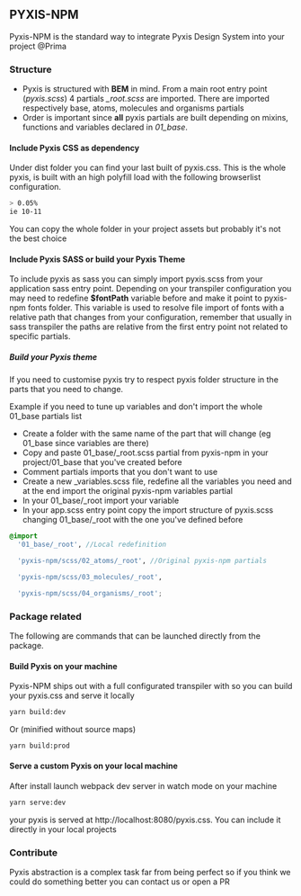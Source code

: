 ## PYXIS-NPM

Pyxis-NPM is the standard way to integrate Pyxis Design System into your project @Prima

### Structure
- Pyxis is structured with **BEM** in mind. From a main root entry point (*pyxis.scss*) 4 partials *_root.scss* are imported. There are imported respectively base, atoms, molecules and organisms partials
- Order is important since **all** pyxis partials are built depending on mixins, functions and variables declared in *01_base*.

#### Include Pyxis CSS as dependency
Under dist folder you can find your last built of pyxis.css. This is the whole pyxis, is built with an high polyfill load with the following browserlist configuration.
```bash
> 0.05%
ie 10-11
```
You can copy the whole folder in your project assets but probably it's not the best choice

#### Include Pyxis SASS or build your Pyxis Theme
To include pyxis as sass you can simply import pyxis.scss from your application sass entry point.
Depending on your transpiler configuration you may need to redefine **$fontPath** variable before and make it point to pyxis-npm fonts folder.
This variable is used to resolve file import of fonts with a relative path that changes from your configuration, remember that usually
in sass transpiler the paths are relative from the first entry point not related to specific partials.
##### Build your Pyxis theme
If you need to customise pyxis try to respect pyxis folder structure in the parts that you need to change.

Example if you need to tune up variables and don't import the whole 01_base partials list
- Create a folder with the same name of the part that will change (eg 01_base since variables are there)
- Copy and paste 01_base/_root.scss partial from pyxis-npm in your project/01_base that you've created before
- Comment partials imports that you don't want to use
- Create a new _variables.scss file, redefine all the variables you need and at the end import the original pyxis-npm variables partial
- In your 01_base/_root import your variable
- In your app.scss entry point copy the import structure of pyxis.scss changing 01_base/_root with the one you've defined before

```scss
@import
  '01_base/_root', //Local redefinition

  'pyxis-npm/scss/02_atoms/_root', //Original pyxis-npm partials

  'pyxis-npm/scss/03_molecules/_root',

  'pyxis-npm/scss/04_organisms/_root';
```

### Package related
The following are commands that can be launched directly from the package.
#### Build Pyxis on your machine
Pyxis-NPM ships out with a full configurated transpiler with so you can build your pyxis.css and serve it locally
````bash
yarn build:dev
````
Or (minified without source maps)
````bash
yarn build:prod
````

#### Serve a custom Pyxis on your local machine
After install launch webpack dev server in watch mode on your machine
````bash
yarn serve:dev
````
your pyxis is served at http://localhost:8080/pyxis.css. You can include it directly in your local projects
### Contribute
Pyxis  abstraction is a complex task far from being perfect so if you think we could do something better you can contact us or open a PR
